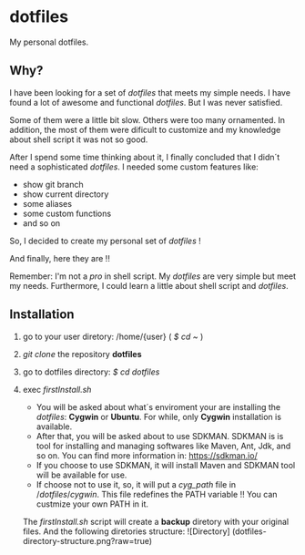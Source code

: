 # dotfiles
My personal dotfiles.

## Why?

I have been looking for a set of *dotfiles* that meets my simple needs. I have found a lot of awesome and functional *dotfiles*. But I was never satisfied.

Some of them were a little bit slow. Others were too many ornamented. In addition, the most of them were dificult to customize and my knowledge about shell script it was not so good. 

After I spend some time thinking about it, I finally concluded that I didn´t need a sophisticated *dotfiles*. I needed some custom features like:
- show git branch
- show current directory
- some aliases
- some custom functions
- and so on

So, I decided to create my personal set of *dotfiles* !

And finally, here they are !!

Remember: I'm not a *pro* in shell script. My *dotfiles* are very simple but meet my needs. Furthermore, I could learn a little about shell script and *dotfiles*. 




## Installation

1) go to your user diretory: /home/{user}    ( *$ cd ~* )
2) *git clone* the repository **dotfiles**
3) go to dotfiles directory:  *$ cd dotfiles*
4) exec *firstInstall.sh*
   - You will be asked about what´s enviroment your are installing the *dotfiles*: **Cygwin** or **Ubuntu**. For while, only **Cygwin** installation is available.
   - After that, you will be asked about to use SDKMAN. SDKMAN is is tool for installing and managing softwares like Maven, Ant, Jdk, and so on. You can find more information in: https://sdkman.io/ 
   - If you choose to use SDKMAN, it will install Maven and SDKMAN tool will be available for use.
   - If choose not to use it, so, it will put a *cyg_path*  file in $/dotfiles/cygwin$. This file redefines the PATH variable !! You can custmize your own PATH in it.
   
   The *firstInstall.sh* script will create a **backup** diretory with your original files. And the following diretories structure:
   ![Directory] (dotfiles-directory-structure.png?raw=true)

